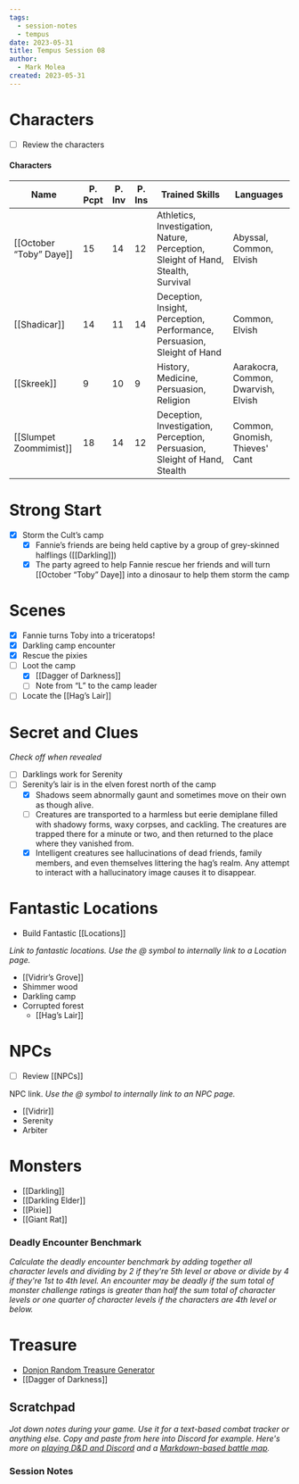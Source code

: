 ```yaml
---
tags:
  - session-notes
  - tempus
date: 2023-05-31
title: Tempus Session 08
author:
  - Mark Molea
created: 2023-05-31
---
```

# Characters

- [ ] Review the characters

#### Characters

|Name|P. Pcpt|P. Inv|P. Ins|Trained Skills|Languages|
|---|---|---|---|---|---|
|[[October “Toby” Daye]]|15|14|12|Athletics, Investigation, Nature, Perception, Sleight of Hand, Stealth, Survival|Abyssal, Common, Elvish|
|[[Shadicar]]|14|11|14|Deception, Insight, Perception, Performance, Persuasion, Sleight of Hand|Common, Elvish|
|[[Skreek]]|9|10|9|History, Medicine, Persuasion, Religion|Aarakocra, Common, Dwarvish, Elvish|
|[[Slumpet Zoommimist]]|18|14|12|Deception, Investigation, Perception, Persuasion, Sleight of Hand, Stealth|Common, Gnomish, Thieves' Cant|

  
  

# Strong Start

- [x] Storm the Cult’s camp
    - [x] Fannie’s friends are being held captive by a group of grey-skinned halflings ([[Darkling]])
    - [x] The party agreed to help Fannie rescue her friends and will turn [[October “Toby” Daye]] into a dinosaur to help them storm the camp

# Scenes

- [x] Fannie turns Toby into a triceratops!
- [x] Darkling camp encounter
- [x] Rescue the pixies
- [ ] Loot the camp
    - [x] [[Dagger of Darkness]]
    - [ ] Note from “L” to the camp leader
- [ ] Locate the [[Hag’s Lair]]

# Secret and Clues

_Check off when revealed_

- [ ] Darklings work for Serenity
- [ ] Serenity’s lair is in the elven forest north of the camp
    - [x] Shadows seem abnormally gaunt and sometimes move on their own as though alive.
    - [ ] Creatures are transported to a harmless but eerie demiplane filled with shadowy forms, waxy corpses, and cackling. The creatures are trapped there for a minute or two, and then returned to the place where they vanished from.
    - [x] Intelligent creatures see hallucinations of dead friends, family members, and even themselves littering the hag’s realm. Any attempt to interact with a hallucinatory image causes it to disappear.

# Fantastic Locations

- Build Fantastic [[Locations]]

_Link to fantastic locations. Use the @ symbol to internally link to a Location page._

- [[Vidrir’s Grove]]
- Shimmer wood
- Darkling camp
- Corrupted forest
    - [[Hag’s Lair]]

# NPCs

- [ ] Review [[NPCs]]

NPC link. _Use the @ symbol to internally link to an NPC page._

- [[Vidrir]]
- Serenity
- Arbiter

# Monsters

- [[Darkling]]
- [[Darkling Elder]]
- [[Pixie]]
- [[Giant Rat]]

  

### **Deadly Encounter Benchmark**

_Calculate the deadly encounter benchmark by adding together all character levels and dividing by 2 if they're 5th level or above or divide by 4 if they're 1st to 4th level. An encounter may be deadly if the sum total of monster challenge ratings is greater than half the sum total of character levels or one quarter of character levels if the characters are 4th level or below._

# Treasure

- [Donjon Random Treasure Generator](https://donjon.bin.sh/5e/random/#type=treasure;treasure-cr=4;treasure-loot_type=treasure_hoard)
- [[Dagger of Darkness]]

## Scratchpad

_Jot down notes during your game. Use it for a text-based combat tracker or anything else. Copy and paste from here into Discord for example. Here's more on [playing D&D and Discord](https://slyflourish.com/playing_dnd_over_discord.html) and a [Markdown-based battle map](https://slyflourish.com/text-based_battle_maps.html)._

### Session Notes